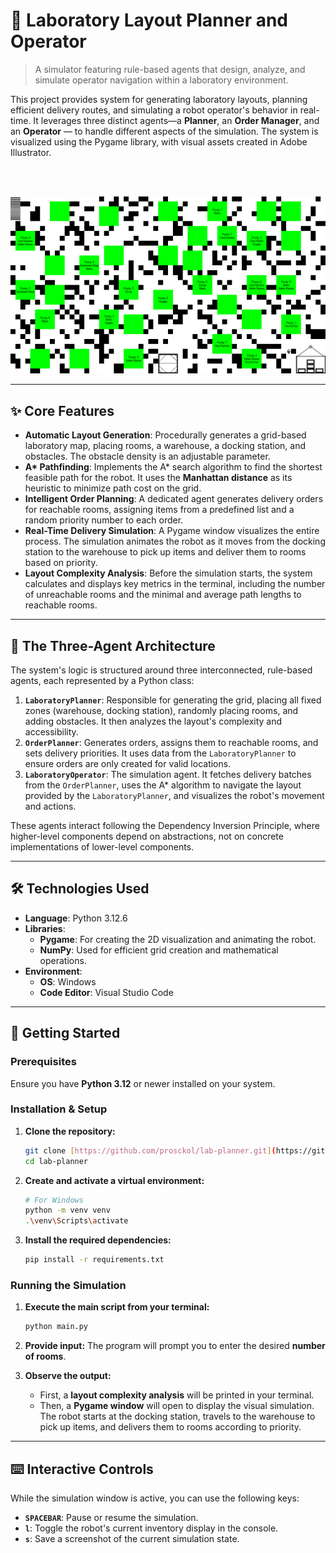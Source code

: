 # 🔬 Laboratory Layout Planner and Operator

> A simulator featuring rule-based agents that design, analyze, and simulate operator navigation within a laboratory environment.

This project provides system for generating laboratory layouts, planning efficient delivery routes, and simulating a robot operator's behavior in real-time. It leverages three distinct agents—a **Planner**, an **Order Manager**, and an **Operator** — to handle different aspects of the simulation. The system is visualized using the Pygame library, with visual assets created in Adobe Illustrator.

<br>
<br>

![Snapshot of the running program](images/simulation_snapshot.png)

---
## ✨ Core Features

* **Automatic Layout Generation**: Procedurally generates a grid-based laboratory map, placing rooms, a warehouse, a docking station, and obstacles. The obstacle density is an adjustable parameter.
* **A\* Pathfinding**: Implements the A\* search algorithm to find the shortest feasible path for the robot. It uses the **Manhattan distance** as its heuristic to minimize path cost on the grid.
* **Intelligent Order Planning**: A dedicated agent generates delivery orders for reachable rooms, assigning items from a predefined list and a random priority number to each order.
* **Real-Time Delivery Simulation**: A Pygame window visualizes the entire process. The simulation animates the robot as it moves from the docking station to the warehouse to pick up items and deliver them to rooms based on priority.
* **Layout Complexity Analysis**: Before the simulation starts, the system calculates and displays key metrics in the terminal, including the number of unreachable rooms and the minimal and average path lengths to reachable rooms.

---
## 🤖 The Three-Agent Architecture

The system's logic is structured around three interconnected, rule-based agents, each represented by a Python class:

1.  **`LaboratoryPlanner`**: Responsible for generating the grid, placing all fixed zones (warehouse, docking station), randomly placing rooms, and adding obstacles. It then analyzes the layout's complexity and accessibility.
2.  **`OrderPlanner`**: Generates orders, assigns them to reachable rooms, and sets delivery priorities. It uses data from the `LaboratoryPlanner` to ensure orders are only created for valid locations.
3.  **`LaboratoryOperator`**: The simulation agent. It fetches delivery batches from the `OrderPlanner`, uses the A\* algorithm to navigate the layout provided by the `LaboratoryPlanner`, and visualizes the robot's movement and actions.

These agents interact following the Dependency Inversion Principle, where higher-level components depend on abstractions, not on concrete implementations of lower-level components.

---
## 🛠️ Technologies Used

* **Language**: Python 3.12.6
* **Libraries**:
    * **Pygame**: For creating the 2D visualization and animating the robot.
    * **NumPy**: Used for efficient grid creation and mathematical operations.
* **Environment**:
    * **OS**: Windows
    * **Code Editor**: Visual Studio Code

---
## 🚀 Getting Started

### Prerequisites

Ensure you have **Python 3.12** or newer installed on your system.

### Installation & Setup

1.  **Clone the repository:**
    ```sh
    git clone [https://github.com/prosckol/lab-planner.git](https://github.com/prosckol/lab-planner.git)
    cd lab-planner
    ```

2.  **Create and activate a virtual environment:**
    ```sh
    # For Windows
    python -m venv venv
    .\venv\Scripts\activate
    ```

3.  **Install the required dependencies:**
    ```sh
    pip install -r requirements.txt
    ```

### Running the Simulation

1.  **Execute the main script from your terminal:**
    ```sh
    python main.py
    ```

2.  **Provide input:** The program will prompt you to enter the desired **number of rooms**.

3.  **Observe the output:**
    * First, a **layout complexity analysis** will be printed in your terminal.
    * Then, a **Pygame window** will open to display the visual simulation. The robot starts at the docking station, travels to the warehouse to pick up items, and delivers them to rooms according to priority.

---
## ⌨️ Interactive Controls

While the simulation window is active, you can use the following keys:

* **`SPACEBAR`**: Pause or resume the simulation.
* **`l`**: Toggle the robot's current inventory display in the console.
* **`s`**: Save a screenshot of the current simulation state.